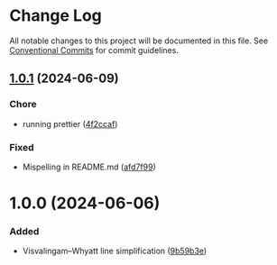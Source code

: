 # Change Log

All notable changes to this project will be documented in this file.
See [Conventional Commits](https://conventionalcommits.org) for commit guidelines.

## [1.0.1](https://github.com/32bitkid/watercolorizer/compare/@watercolorizer/visvalingam@1.0.0...@watercolorizer/visvalingam@1.0.1) (2024-06-09)

### Chore

- running prettier ([4f2ccaf](https://github.com/32bitkid/watercolorizer/commit/4f2ccaf115fe9ac7f8ff9db1579c1f610cf92332))

### Fixed

- Mispelling in README.md ([afd7f99](https://github.com/32bitkid/watercolorizer/commit/afd7f99f5a892581db4e4a8af39f6c5cda753775))

# 1.0.0 (2024-06-06)

### Added

- Visvalingam–Whyatt line simplification ([9b59b3e](https://github.com/32bitkid/watercolorizer/commit/9b59b3ef31181e77544d2a69b558da35aefe0902))
